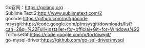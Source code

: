 Go官网：<a href="https://golang.org">https://golang.org</a><br/>
Sublime Text 2:<a href="http://www.sublimetext.com/2">http://www.sublimetext.com/2</a><br/>
gocode:<a href="https://github.com/nsf/gocode">https://github.com/nsf/gocode</a><br/>
msysgit:<a href="https://code.google.com/p/msysgit/downloads/list?can=2&q=%22Full+installer+for+official+Git+for+Windows%22">https://code.google.com/p/msysgit/downloads/list?can=2&q=%22Full+installer+for+official+Git+for+Windows%22</a><br/>
TortoiseGit:<a href="https://code.google.com/p/tortoisegit/">https://code.google.com/p/tortoisegit/</a><br/>
go-mysql-driver:<a href="https://github.com/go-sql-driver/mysql">https://github.com/go-sql-driver/mysql</a><br/>
